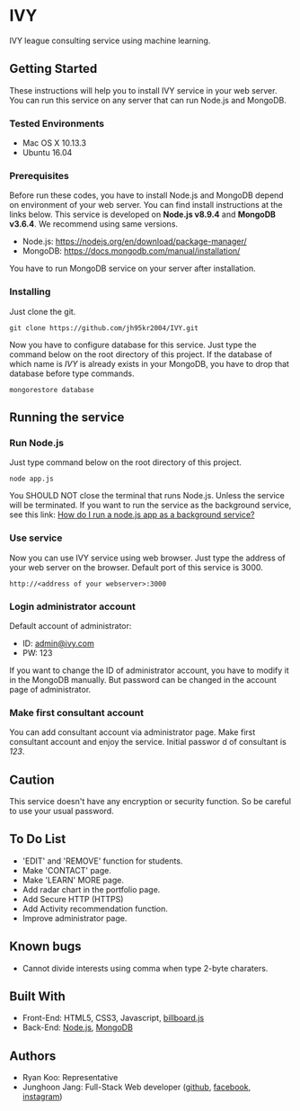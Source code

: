 # IVY
IVY league consulting service using machine learning.

## Getting Started
These instructions will help you to install IVY service in your web server. You can run this service on any server that can run Node.js and MongoDB.

### Tested Environments
- Mac OS X 10.13.3
- Ubuntu 16.04

### Prerequisites
Before run these codes, you have to install Node.js and MongoDB depend on environment of your web server. You can find install instructions at the links below. This service is developed on **Node.js v8.9.4** and **MongoDB v3.6.4**. We recommend using same versions.
- Node.js: https://nodejs.org/en/download/package-manager/
- MongoDB: https://docs.mongodb.com/manual/installation/

You have to run MongoDB service on your server after installation.

### Installing
Just clone the git.

    git clone https://github.com/jh95kr2004/IVY.git

Now you have to configure database for this service. Just type the command below on the root directory of this project. If the database of which name is *IVY* is already exists in your MongoDB, you have to drop that database before type commands.

    mongorestore database

## Running the service
### Run Node.js
Just type command below on the root directory of this project.

    node app.js
You SHOULD NOT close the terminal that runs Node.js. Unless the service will be terminated. If you want to run the service as the background service, see this link: [How do I run a node.js app as a background service?](https://stackoverflow.com/questions/4018154/how-do-i-run-a-node-js-app-as-a-background-service)<br>

### Use service
Now you can use IVY service using web browser. Just type the address of your web server on the browser. Default port of this service is 3000.

    http://<address of your webserver>:3000

### Login administrator account
Default account of administrator:
- ID: admin@ivy.com
- PW: 123

If you want to change the ID of administrator account, you have to modify it in the MongoDB manually. But password can be changed in the account page of administrator.

### Make first consultant account
You can add consultant account via administrator page. Make first consultant account and enjoy the service. Initial passwor d of consultant is *123*.

## Caution
This service doesn't have any encryption or security function. So be careful to use your usual password.

## To Do List
- 'EDIT' and 'REMOVE' function for students.
- Make 'CONTACT' page.
- Make 'LEARN' MORE page.
- Add radar chart in the portfolio page.
- Add Secure HTTP (HTTPS)
- Add Activity recommendation function.
- Improve administrator page.

## Known bugs
- Cannot divide interests using comma when type 2-byte charaters.

## Built With
- Front-End: HTML5, CSS3, Javascript, [billboard.js](https://naver.github.io/billboard.js/)
- Back-End: [Node.js](https://nodejs.org/), [MongoDB](https://www.mongodb.com/)

## Authors
 - Ryan Koo: Representative
 - Junghoon Jang: Full-Stack Web developer ([github](https://github.com/jh95kr2004/), [facebook](https://www.facebook.com/jh95kr2004), [instagram](https://www.instagram.com/j_hoooon_/))

